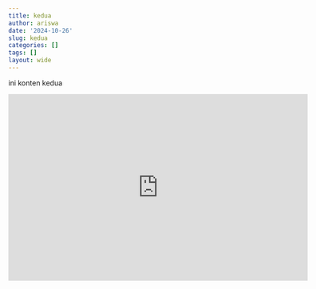 ```yaml
---
title: kedua
author: ariswa
date: '2024-10-26'
slug: kedua
categories: []
tags: []
layout: wide
---
```

ini konten kedua
<iframe title="MONITOR_PO_JASA" width="600" height="373.5" src="https://app.powerbi.com/view?r=eyJrIjoiMTYxODQ1MWItNTE4ZC00NjliLTk1ZjUtNzBkOGUzY2YwNzNmIiwidCI6IjUzYjkyMTJhLTAyMDEtNGZlMS04OTVkLTg1NWRjMjE2MDJjYyIsImMiOjEwfQ%3D%3D" frameborder="0" allowFullScreen="true"></iframe>